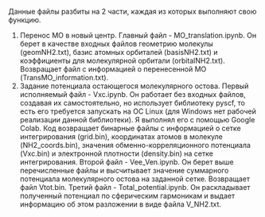 Данные файлы разбиты на 2 части, каждая из которых выполняют свою функцию.
1. Перенос МО в новый центр. Главный файл - MO_translation.ipynb. Он берет в качестве входных файлов геометрию молекулы (geomNH2.txt), базис атомных орбиталей (basisNH2.txt) и коэффициенты для молекулярной орбитали (orbitalNH2.txt). Возвращает файл с информацией о перенесенной МО (TransMO_information.txt).
2. Задание потенциала остающегося молекулярного остова.
Первый исполняемый файл - Vxc.ipynb. Он работает без входных файлов, создавая их самостоятельно, но использует библиотеку pyscf, то есть его требуется запускать на ОС Linux (для Windows нет рабочей реализации данной библиотеки). Я выполнял его с помощью Google Colab. Код возвращает бинарные файлы с информацией о сетке интегрирования (grid.bin), координатах атомов в молекуле (NH2_coords.bin), значения обменно-корреляционного потенциала (Vxc.bin) и электронной плотности (density.bin) на сетке интегрирования.
Второй файл - Vee_Ven.ipynb. Он берет выше перечисленные файлы и высчитывает значение суммарного потенциала молекулярного остова на заданной сетке. Возвращает файл Vtot.bin.
Третий файл - Total_potential.ipynb. Он раскладывает полученный потенциал по сферическим гармоникам и выдает информацию об этом разложении в виде файла V_NH2.txt.
